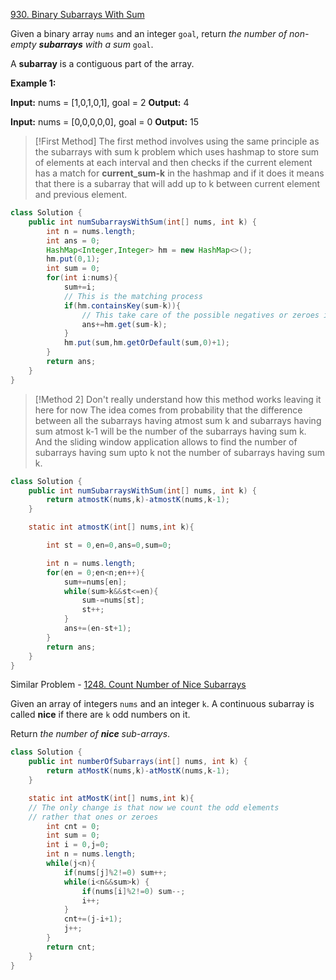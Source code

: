 
[930. Binary Subarrays With Sum](https://leetcode.com/problems/binary-subarrays-with-sum/)

Given a binary array `nums` and an integer `goal`, return _the number of non-empty **subarrays** with a sum_ `goal`.

A **subarray** is a contiguous part of the array.

**Example 1:**

**Input:** nums = [1,0,1,0,1], goal = 2
**Output:** 4

**Input:** nums = [0,0,0,0,0], goal = 0
**Output:** 15

>[!First Method]
>The first method involves using the same principle as the subarrays with sum k problem which uses hashmap to store sum of elements at each interval and then checks if the current element has a match for **current_sum-k** in the hashmap and if it does it means that there is a subarray that will add up to k between current element and previous element.


```java
class Solution {
    public int numSubarraysWithSum(int[] nums, int k) {
        int n = nums.length;
        int ans = 0;
        HashMap<Integer,Integer> hm = new HashMap<>();
        hm.put(0,1);
        int sum = 0;
        for(int i:nums){
            sum+=i;
            // This is the matching process
            if(hm.containsKey(sum-k)){
	            // This take care of the possible negatives or zeroes in subarrays with sum k problem but here only takes care of zeroes in the subarrays which will lead to same sum in multiple arrays
                ans+=hm.get(sum-k);
            }
            hm.put(sum,hm.getOrDefault(sum,0)+1);
        }
        return ans;
    }
}
```


>[!Method 2]
>Don't really understand how this method works leaving it here for now
>The idea comes from probability that the difference between all the subarrays having atmost sum k and subarrays having sum atmost k-1 will be the number of the subarrays having sum k.
>And the sliding window application allows to find the number of subarrays having sum upto k not the number of subarrays having sum k.




```java
class Solution {
    public int numSubarraysWithSum(int[] nums, int k) {
        return atmostK(nums,k)-atmostK(nums,k-1);
    }

    static int atmostK(int[] nums,int k){

        int st = 0,en=0,ans=0,sum=0;

        int n = nums.length;
        for(en = 0;en<n;en++){
            sum+=nums[en];
            while(sum>k&&st<=en){
                sum-=nums[st];
                st++;
            }
            ans+=(en-st+1);
        }
        return ans;
    }
}
```

Similar Problem - 
[1248. Count Number of Nice Subarrays](https://leetcode.com/problems/count-number-of-nice-subarrays/)

Given an array of integers `nums` and an integer `k`. A continuous subarray is called **nice** if there are `k` odd numbers on it.

Return _the number of **nice** sub-arrays_.

```java
class Solution {
    public int numberOfSubarrays(int[] nums, int k) {
        return atMostK(nums,k)-atMostK(nums,k-1);
    }

    static int atMostK(int[] nums,int k){
    // The only change is that now we count the odd elements 
    // rather that ones or zeroes
        int cnt = 0;
        int sum = 0;
        int i = 0,j=0;
        int n = nums.length;
        while(j<n){
            if(nums[j]%2!=0) sum++;
            while(i<n&&sum>k) {
                if(nums[i]%2!=0) sum--;
                i++;
            }
            cnt+=(j-i+1);
            j++;
        }
        return cnt;
    }
}
```